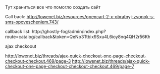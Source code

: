 Тут храниться все что помогло создать сайт 


Call back:
http://lowenet.biz/resources/opencart-2-x-obratnyj-zvonok-s-sms-opovescheniem.743/



callback list:
http://ghostly-fog/admin/index.php?route=catalog/callback&token=QeNp3Ttbix9Sxu4L6ioy8nq4QH2r56Kh

ajax checkoout 

http://lowenet.biz/threads/ajax-quick-checkout-one-page-checkout-checkout-checkout.469/page-3
http://lowenet.biz/threads/ajax-quick-checkout-one-page-checkout-checkout-checkout.469/page-7